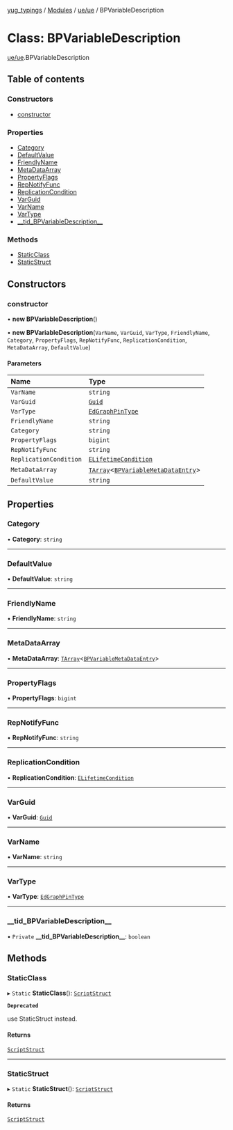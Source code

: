 [yug_typings](../README.md) / [Modules](../modules.md) / [ue/ue](../modules/ue_ue.md) / BPVariableDescription

# Class: BPVariableDescription

[ue/ue](../modules/ue_ue.md).BPVariableDescription

## Table of contents

### Constructors

- [constructor](ue_ue.BPVariableDescription.md#constructor)

### Properties

- [Category](ue_ue.BPVariableDescription.md#category)
- [DefaultValue](ue_ue.BPVariableDescription.md#defaultvalue)
- [FriendlyName](ue_ue.BPVariableDescription.md#friendlyname)
- [MetaDataArray](ue_ue.BPVariableDescription.md#metadataarray)
- [PropertyFlags](ue_ue.BPVariableDescription.md#propertyflags)
- [RepNotifyFunc](ue_ue.BPVariableDescription.md#repnotifyfunc)
- [ReplicationCondition](ue_ue.BPVariableDescription.md#replicationcondition)
- [VarGuid](ue_ue.BPVariableDescription.md#varguid)
- [VarName](ue_ue.BPVariableDescription.md#varname)
- [VarType](ue_ue.BPVariableDescription.md#vartype)
- [\_\_tid\_BPVariableDescription\_\_](ue_ue.BPVariableDescription.md#__tid_bpvariabledescription__)

### Methods

- [StaticClass](ue_ue.BPVariableDescription.md#staticclass)
- [StaticStruct](ue_ue.BPVariableDescription.md#staticstruct)

## Constructors

### constructor

• **new BPVariableDescription**()

• **new BPVariableDescription**(`VarName`, `VarGuid`, `VarType`, `FriendlyName`, `Category`, `PropertyFlags`, `RepNotifyFunc`, `ReplicationCondition`, `MetaDataArray`, `DefaultValue`)

#### Parameters

| Name | Type |
| :------ | :------ |
| `VarName` | `string` |
| `VarGuid` | [`Guid`](ue_ue_s.Guid.md) |
| `VarType` | [`EdGraphPinType`](ue_ue.EdGraphPinType.md) |
| `FriendlyName` | `string` |
| `Category` | `string` |
| `PropertyFlags` | `bigint` |
| `RepNotifyFunc` | `string` |
| `ReplicationCondition` | [`ELifetimeCondition`](../enums/ue_ue.ELifetimeCondition.md) |
| `MetaDataArray` | [`TArray`](../interfaces/ue_puerts.TArray.md)<[`BPVariableMetaDataEntry`](ue_ue.BPVariableMetaDataEntry.md)\> |
| `DefaultValue` | `string` |

## Properties

### Category

• **Category**: `string`

___

### DefaultValue

• **DefaultValue**: `string`

___

### FriendlyName

• **FriendlyName**: `string`

___

### MetaDataArray

• **MetaDataArray**: [`TArray`](../interfaces/ue_puerts.TArray.md)<[`BPVariableMetaDataEntry`](ue_ue.BPVariableMetaDataEntry.md)\>

___

### PropertyFlags

• **PropertyFlags**: `bigint`

___

### RepNotifyFunc

• **RepNotifyFunc**: `string`

___

### ReplicationCondition

• **ReplicationCondition**: [`ELifetimeCondition`](../enums/ue_ue.ELifetimeCondition.md)

___

### VarGuid

• **VarGuid**: [`Guid`](ue_ue_s.Guid.md)

___

### VarName

• **VarName**: `string`

___

### VarType

• **VarType**: [`EdGraphPinType`](ue_ue.EdGraphPinType.md)

___

### \_\_tid\_BPVariableDescription\_\_

• `Private` **\_\_tid\_BPVariableDescription\_\_**: `boolean`

## Methods

### StaticClass

▸ `Static` **StaticClass**(): [`ScriptStruct`](ue_ue.ScriptStruct.md)

**`Deprecated`**

use StaticStruct instead.

#### Returns

[`ScriptStruct`](ue_ue.ScriptStruct.md)

___

### StaticStruct

▸ `Static` **StaticStruct**(): [`ScriptStruct`](ue_ue.ScriptStruct.md)

#### Returns

[`ScriptStruct`](ue_ue.ScriptStruct.md)
